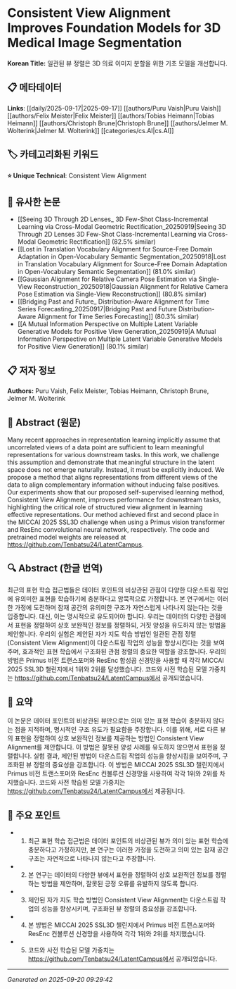# Consistent View Alignment Improves Foundation Models for 3D Medical Image Segmentation

**Korean Title:** 일관된 뷰 정렬은 3D 의료 이미지 분할을 위한 기초 모델을 개선합니다.

## 📋 메타데이터

**Links**: [[daily/2025-09-17|2025-09-17]] [[authors/Puru Vaish|Puru Vaish]] [[authors/Felix Meister|Felix Meister]] [[authors/Tobias Heimann|Tobias Heimann]] [[authors/Christoph Brune|Christoph Brune]] [[authors/Jelmer M. Wolterink|Jelmer M. Wolterink]] [[categories/cs.AI|cs.AI]]

## 🏷️ 카테고리화된 키워드
**⭐ Unique Technical**: Consistent View Alignment

## 🔗 유사한 논문
- [[Seeing 3D Through 2D Lenses_ 3D Few-Shot Class-Incremental Learning via Cross-Modal Geometric Rectification_20250919|Seeing 3D Through 2D Lenses 3D Few-Shot Class-Incremental Learning via Cross-Modal Geometric Rectification]] (82.5% similar)
- [[Lost in Translation Vocabulary Alignment for Source-Free Domain Adaptation in Open-Vocabulary Semantic Segmentation_20250918|Lost in Translation Vocabulary Alignment for Source-Free Domain Adaptation in Open-Vocabulary Semantic Segmentation]] (81.0% similar)
- [[Gaussian Alignment for Relative Camera Pose Estimation via Single-View Reconstruction_20250918|Gaussian Alignment for Relative Camera Pose Estimation via Single-View Reconstruction]] (80.8% similar)
- [[Bridging Past and Future_ Distribution-Aware Alignment for Time Series Forecasting_20250917|Bridging Past and Future Distribution-Aware Alignment for Time Series Forecasting]] (80.3% similar)
- [[A Mutual Information Perspective on Multiple Latent Variable Generative Models for Positive View Generation_20250919|A Mutual Information Perspective on Multiple Latent Variable Generative Models for Positive View Generation]] (80.1% similar)

## 📋 저자 정보

**Authors:** Puru Vaish, Felix Meister, Tobias Heimann, Christoph Brune, Jelmer M. Wolterink

## 📄 Abstract (원문)

Many recent approaches in representation learning implicitly assume that
uncorrelated views of a data point are sufficient to learn meaningful
representations for various downstream tasks. In this work, we challenge this
assumption and demonstrate that meaningful structure in the latent space does
not emerge naturally. Instead, it must be explicitly induced. We propose a
method that aligns representations from different views of the data to align
complementary information without inducing false positives. Our experiments
show that our proposed self-supervised learning method, Consistent View
Alignment, improves performance for downstream tasks, highlighting the critical
role of structured view alignment in learning effective representations. Our
method achieved first and second place in the MICCAI 2025 SSL3D challenge when
using a Primus vision transformer and ResEnc convolutional neural network,
respectively. The code and pretrained model weights are released at
https://github.com/Tenbatsu24/LatentCampus.

## 🔍 Abstract (한글 번역)

최근의 표현 학습 접근법들은 데이터 포인트의 비상관된 관점이 다양한 다운스트림 작업에 유의미한 표현을 학습하기에 충분하다고 암묵적으로 가정합니다. 본 연구에서는 이러한 가정에 도전하며 잠재 공간의 유의미한 구조가 자연스럽게 나타나지 않는다는 것을 입증합니다. 대신, 이는 명시적으로 유도되어야 합니다. 우리는 데이터의 다양한 관점에서 표현을 정렬하여 상호 보완적인 정보를 정렬하되, 거짓 양성을 유도하지 않는 방법을 제안합니다. 우리의 실험은 제안된 자가 지도 학습 방법인 일관된 관점 정렬(Consistent View Alignment)이 다운스트림 작업의 성능을 향상시킨다는 것을 보여주며, 효과적인 표현 학습에서 구조화된 관점 정렬의 중요한 역할을 강조합니다. 우리의 방법은 Primus 비전 트랜스포머와 ResEnc 합성곱 신경망을 사용할 때 각각 MICCAI 2025 SSL3D 챌린지에서 1위와 2위를 달성했습니다. 코드와 사전 학습된 모델 가중치는 https://github.com/Tenbatsu24/LatentCampus에서 공개되었습니다.

## 📝 요약

이 논문은 데이터 포인트의 비상관된 뷰만으로는 의미 있는 표현 학습이 충분하지 않다는 점을 지적하며, 명시적인 구조 유도가 필요함을 주장합니다. 이를 위해, 서로 다른 뷰의 표현을 정렬하여 상호 보완적인 정보를 제공하는 방법인 Consistent View Alignment를 제안합니다. 이 방법은 잘못된 양성 사례를 유도하지 않으면서 표현을 정렬합니다. 실험 결과, 제안된 방법이 다운스트림 작업의 성능을 향상시킴을 보여주며, 구조화된 뷰 정렬의 중요성을 강조합니다. 이 방법은 MICCAI 2025 SSL3D 챌린지에서 Primus 비전 트랜스포머와 ResEnc 컨볼루션 신경망을 사용하여 각각 1위와 2위를 차지했습니다. 코드와 사전 학습된 모델 가중치는 https://github.com/Tenbatsu24/LatentCampus에서 제공됩니다.

## 🎯 주요 포인트

- 1. 최근 표현 학습 접근법은 데이터 포인트의 비상관된 뷰가 의미 있는 표현 학습에 충분하다고 가정하지만, 본 연구는 이러한 가정을 도전하고 의미 있는 잠재 공간 구조는 자연적으로 나타나지 않는다고 주장합니다.

- 2. 본 연구는 데이터의 다양한 뷰에서 표현을 정렬하여 상호 보완적인 정보를 정렬하는 방법을 제안하며, 잘못된 긍정 오류를 유발하지 않도록 합니다.

- 3. 제안된 자가 지도 학습 방법인 Consistent View Alignment는 다운스트림 작업의 성능을 향상시키며, 구조화된 뷰 정렬의 중요성을 강조합니다.

- 4. 본 방법은 MICCAI 2025 SSL3D 챌린지에서 Primus 비전 트랜스포머와 ResEnc 컨볼루션 신경망을 사용하여 각각 1위와 2위를 차지했습니다.

- 5. 코드와 사전 학습된 모델 가중치는 https://github.com/Tenbatsu24/LatentCampus에서 공개되었습니다.

---

*Generated on 2025-09-20 09:29:42*